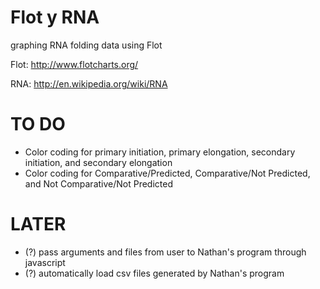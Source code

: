 Flot y RNA
========
graphing RNA folding data using Flot

Flot:
http://www.flotcharts.org/

RNA:
http://en.wikipedia.org/wiki/RNA

TO DO
========
- Color coding for primary initiation, primary elongation, secondary initiation, and secondary elongation
- Color coding for Comparative/Predicted, Comparative/Not Predicted, and Not Comparative/Not Predicted


LATER
========

- (?) pass arguments and files from user to Nathan's program through javascript
- (?) automatically load csv files generated by Nathan's program
